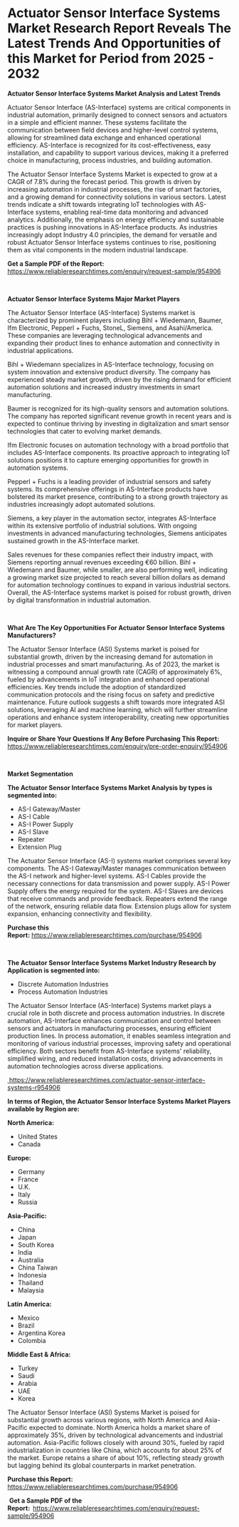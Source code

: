 <p><h1>Actuator Sensor Interface Systems Market Research Report Reveals The Latest Trends And Opportunities of this Market for Period from 2025 - 2032</h1></p><p><strong>Actuator Sensor Interface Systems Market Analysis and Latest Trends</strong></p>
<p><p>Actuator Sensor Interface (AS-Interface) systems are critical components in industrial automation, primarily designed to connect sensors and actuators in a simple and efficient manner. These systems facilitate the communication between field devices and higher-level control systems, allowing for streamlined data exchange and enhanced operational efficiency. AS-Interface is recognized for its cost-effectiveness, easy installation, and capability to support various devices, making it a preferred choice in manufacturing, process industries, and building automation.</p><p>The Actuator Sensor Interface Systems Market is expected to grow at a CAGR of 7.8% during the forecast period. This growth is driven by increasing automation in industrial processes, the rise of smart factories, and a growing demand for connectivity solutions in various sectors. Latest trends indicate a shift towards integrating IoT technologies with AS-Interface systems, enabling real-time data monitoring and advanced analytics. Additionally, the emphasis on energy efficiency and sustainable practices is pushing innovations in AS-Interface products. As industries increasingly adopt Industry 4.0 principles, the demand for versatile and robust Actuator Sensor Interface systems continues to rise, positioning them as vital components in the modern industrial landscape.</p></p>
<p><strong>Get a Sample PDF of the Report:&nbsp;</strong> <a href="https://www.reliableresearchtimes.com/enquiry/request-sample/954906?utm_campaign=2633&utm_medium=2&utm_source=Github&utm_content=ia&utm_term=18042025&utm_id=actuator-sensor-interface-systems">https://www.reliableresearchtimes.com/enquiry/request-sample/954906</a></p>
<p>&nbsp;</p>
<p><strong>Actuator Sensor Interface Systems Major Market Players</strong></p>
<p><p>The Actuator Sensor Interface (AS-Interface) Systems market is characterized by prominent players including Bihl + Wiedemann, Baumer, Ifm Electronic, Pepperl + Fuchs, StoneL, Siemens, and Asahi/America. These companies are leveraging technological advancements and expanding their product lines to enhance automation and connectivity in industrial applications.</p><p>Bihl + Wiedemann specializes in AS-Interface technology, focusing on system innovation and extensive product diversity. The company has experienced steady market growth, driven by the rising demand for efficient automation solutions and increased industry investments in smart manufacturing.</p><p>Baumer is recognized for its high-quality sensors and automation solutions. The company has reported significant revenue growth in recent years and is expected to continue thriving by investing in digitalization and smart sensor technologies that cater to evolving market demands.</p><p>Ifm Electronic focuses on automation technology with a broad portfolio that includes AS-Interface components. Its proactive approach to integrating IoT solutions positions it to capture emerging opportunities for growth in automation systems.</p><p>Pepperl + Fuchs is a leading provider of industrial sensors and safety systems. Its comprehensive offerings in AS-Interface products have bolstered its market presence, contributing to a strong growth trajectory as industries increasingly adopt automated solutions.</p><p>Siemens, a key player in the automation sector, integrates AS-Interface within its extensive portfolio of industrial solutions. With ongoing investments in advanced manufacturing technologies, Siemens anticipates sustained growth in the AS-Interface market.</p><p>Sales revenues for these companies reflect their industry impact, with Siemens reporting annual revenues exceeding €60 billion. Bihl + Wiedemann and Baumer, while smaller, are also performing well, indicating a growing market size projected to reach several billion dollars as demand for automation technology continues to expand in various industrial sectors. Overall, the AS-Interface systems market is poised for robust growth, driven by digital transformation in industrial automation.</p></p>
<p>&nbsp;</p>
<p><strong>What Are The Key Opportunities For Actuator Sensor Interface Systems Manufacturers?</strong></p>
<p><p>The Actuator Sensor Interface (ASI) Systems market is poised for substantial growth, driven by the increasing demand for automation in industrial processes and smart manufacturing. As of 2023, the market is witnessing a compound annual growth rate (CAGR) of approximately 6%, fueled by advancements in IoT integration and enhanced operational efficiencies. Key trends include the adoption of standardized communication protocols and the rising focus on safety and predictive maintenance. Future outlook suggests a shift towards more integrated ASI solutions, leveraging AI and machine learning, which will further streamline operations and enhance system interoperability, creating new opportunities for market players.</p></p>
<p><strong>Inquire or Share Your Questions If Any Before Purchasing This Report:</strong> <a href="https://www.reliableresearchtimes.com/enquiry/pre-order-enquiry/954906?utm_campaign=2633&utm_medium=2&utm_source=Github&utm_content=ia&utm_term=18042025&utm_id=actuator-sensor-interface-systems">https://www.reliableresearchtimes.com/enquiry/pre-order-enquiry/954906</a></p>
<p>&nbsp;</p>
<p><strong>Market Segmentation</strong></p>
<p><strong>The Actuator Sensor Interface Systems Market Analysis by types is segmented into:</strong></p>
<p><ul><li>AS-I Gateway/Master</li><li>AS-I Cable</li><li>AS-I Power Supply</li><li>AS-I Slave</li><li>Repeater</li><li>Extension Plug</li></ul></p>
<p><p>The Actuator Sensor Interface (AS-I) systems market comprises several key components. The AS-I Gateway/Master manages communication between the AS-I network and higher-level systems. AS-I Cables provide the necessary connections for data transmission and power supply. AS-I Power Supply offers the energy required for the system. AS-I Slaves are devices that receive commands and provide feedback. Repeaters extend the range of the network, ensuring reliable data flow. Extension plugs allow for system expansion, enhancing connectivity and flexibility.</p></p>
<p><strong>Purchase this Report:&nbsp;</strong><a href="https://www.reliableresearchtimes.com/purchase/954906?utm_campaign=2633&utm_medium=2&utm_source=Github&utm_content=ia&utm_term=18042025&utm_id=actuator-sensor-interface-systems">https://www.reliableresearchtimes.com/purchase/954906</a></p>
<p>&nbsp;</p>
<p><strong>The Actuator Sensor Interface Systems Market Industry Research by Application is segmented into:</strong></p>
<p><ul><li>Discrete Automation Industries</li><li>Process Automation Industries</li></ul></p>
<p><p>The Actuator Sensor Interface (AS-Interface) Systems market plays a crucial role in both discrete and process automation industries. In discrete automation, AS-Interface enhances communication and control between sensors and actuators in manufacturing processes, ensuring efficient production lines. In process automation, it enables seamless integration and monitoring of various industrial processes, improving safety and operational efficiency. Both sectors benefit from AS-Interface systems' reliability, simplified wiring, and reduced installation costs, driving advancements in automation technologies across diverse applications.</p></p>
<p><a href="https://www.reliableresearchtimes.com/actuator-sensor-interface-systems-r954906?utm_campaign=2633&utm_medium=2&utm_source=Github&utm_content=ia&utm_term=18042025&utm_id=actuator-sensor-interface-systems">&nbsp;https://www.reliableresearchtimes.com/actuator-sensor-interface-systems-r954906</a></p>
<p><strong>In terms of Region, the Actuator Sensor Interface Systems Market Players available by Region are:</strong></p>
<p>
    <p> <strong> North America: </strong>
        <ul>
            <li>United States</li>
            <li>Canada</li>
        </ul>
        </p> 
    <p> <strong> Europe: </strong>
        <ul>
            <li>Germany</li>
            <li>France</li>
            <li>U.K.</li>
            <li>Italy</li>
            <li>Russia</li>
        </ul>
        </p> 
    <p> <strong> Asia-Pacific: </strong>
        <ul>
            <li>China</li>
            <li>Japan</li>
            <li>South Korea</li>
            <li>India</li>
            <li>Australia</li>
            <li>China Taiwan</li>
            <li>Indonesia</li>
            <li>Thailand</li>
            <li>Malaysia</li>
        </ul>
        </p> 
    <p> <strong> Latin America: </strong>
        <ul>
            <li>Mexico</li>
            <li>Brazil</li>
            <li>Argentina Korea</li>
            <li>Colombia</li>
        </ul>
        </p> 
    <p> <strong> Middle East & Africa: </strong>
        <ul>
            <li>Turkey</li>
            <li>Saudi</li>
            <li>Arabia</li>
            <li>UAE</li>
            <li>Korea</li>
        </ul>
    </p>
    </p>
<p><p>The Actuator Sensor Interface (ASI) Systems Market is poised for substantial growth across various regions, with North America and Asia-Pacific expected to dominate. North America holds a market share of approximately 35%, driven by technological advancements and industrial automation. Asia-Pacific follows closely with around 30%, fueled by rapid industrialization in countries like China, which accounts for about 25% of the market. Europe retains a share of about 10%, reflecting steady growth but lagging behind its global counterparts in market penetration.</p></p>
<p><strong>Purchase this Report: </strong><a href="https://www.reliableresearchtimes.com/purchase/954906?utm_campaign=2633&utm_medium=2&utm_source=Github&utm_content=ia&utm_term=18042025&utm_id=actuator-sensor-interface-systems">https://www.reliableresearchtimes.com/purchase/954906</a></p>
<p>&nbsp;<strong>Get a Sample PDF of the Report:&nbsp;&nbsp;</strong><a href="https://www.reliableresearchtimes.com/enquiry/request-sample/954906?utm_campaign=2633&utm_medium=2&utm_source=Github&utm_content=ia&utm_term=18042025&utm_id=actuator-sensor-interface-systems">https://www.reliableresearchtimes.com/enquiry/request-sample/954906</a></p>
<p><strong></strong></p>
<p><p></p><p></p><p></p></p>